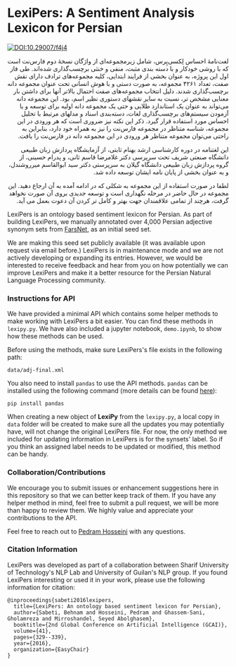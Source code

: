 # LexiPers: A Sentiment Analysis Lexicon for Persian

[![DOI:10.29007/f4j4](https://zenodo.org/badge/DOI/10.29007/f4j4.svg)](https://doi.org/10.29007/f4j4)

<div dir='rtl'>
لغت‌نامهٔ احساس لِکسی‌پِرس، شامل زیرمجموعه‌ای از واژگان نسخهٔ دوم فارس‌نت است که با روشی خودکار و با دسته بندی مثبت، منفی و خنثی برچسب‌گذاری شده‌اند. طی فاز اول این پروژه، به عنوان بخشی از فرایند ابتدایی، کلیه مجموعه‌های ترادف دارای نقش صفت، تعداد ۴۲۶۱ مجموعه، به صورت دستی و با هوش انسانی تحت عنوان مجموعه دانه برچسب‌گذاری شدند. دلیل انتخاب مجموعه‌های صفت احتمال بالاتر آنها برای داشتن بار معنایی مشخص تر، نسبت به سایر نقشهای دستوری نظیر اسم، بود. این مجموعه دانه می‌تواند به عنوان یک استاندارد طلایی و حتی یک مجموعه دانه اولیه برای توسعه و یا آزمودن سیستم‌های برچسب‌گذاری لغات، دسته‌بندی اسناد و مدلهای مرتبط با تحلیل احساس مورد استفاده قرار گیرد. ذکر این نکته نیز ضروری است که هر ورودی در این مجموعه، شناسه متناظر در مجموعه فارس‌نت را نیز به همراه خود دارد، بنابراین به راحتی می‌توان مجموعه متناظر هر ورودی در این مجموعه دانه در فارس‌نت را یافت.

این لغتنامه در دوره کارشناسی ارشد بهنام ثابتی، از آزمایشگاه پردازش زبان طبیعی دانشگاه صنعتی شریف تحت سرپرسی دکتر غلامرضا قاسم ثانی، و پدرام حسینی، از گروه پردازش زبان طبیعی دانشگاه گیلان به سرپرستی دکتر سید ابوالقاسم میرروشندل، و به عنوان بخشی از پایان نامه ایشان توسعه داده شد.

لطفا در صورت استفاده از این مجموعه به شکلی که در ادامه آمده به آن ارجاع دهید. این مجموعه در حال حاضر در مرحله نگهداری است و توسعه جدیدی بروی آن صورت نخواهد گرفت، هرچند از تمامی علاقمندان جهت بهتر و کامل تر کردن آن دعوت بعمل می آید.
</div>

LexiPers is an ontology based sentiment lexicon for Persian. As part of building LexiPers, we manually annotated over 4,000 Persian adjective synonym sets from [FarsNet](http://farsnet.nlp.sbu.ac.ir/Site3/Modules/Public/Default.jsp), as an initial seed set.

We are making this seed set publicly available (it was available upon request via email before.) LexiPers is in maintenance mode and we are not actively developing or expanding its entries. However, we would be interested to receive feedback and hear from you on how potentially we can improve LexiPers and make it a better resource for the Persian Natural Language Processing community.

### Instructions for API
We have provided a minimal API which contains some helper methods to make working with LexiPers a bit easier. You can find these methods in `lexipy.py`. We have also included a jupyter notebook, `demo.ipynb`, to show how these methods can be used.

Before using the methods, make sure LexiPers's file exists in the following path:

`data/adj-final.xml`

You also need to install `pandas` to use the API methods. `pandas` can be installed using the following command (more details can be found [here](https://pandas.pydata.org/pandas-docs/stable/getting_started/install.html)):

`pip install pandas`

When creating a new object of **LexiPy** from the `lexipy.py`, a local copy in `data` folder will be created to make sure all the updates you may potentially have, will not change the original LexiPers file. For now, the only method we included for updating information in LexiPers is for the synsets' label. So if you think an assigned label needs to be updated or modified, this method can be handy.


### Collaboration/Contributions
We encourage you to submit issues or enhancement suggestions here in this repository so that we can better keep track of them. If you have any helper method in mind, feel free to submit a pull request, we will be more than happy to review them. We highly value and appreciate your contributions to the API.

Feel free to reach out to [Pedram Hosseini](mailto:pdr.hosseini@gmail.com) with any questions.

### Citation Information
LexiPers was developed as part of a collaboration between Sharif University of Technology's NLP Lab and University of Guilan's NLP group. If you found LexiPers interesting or used it in your work, please use the following information for citation:

```
@inproceedings{sabeti2016lexipers,
  title={LexiPers: An ontology based sentiment lexicon for Persian},
  author={Sabeti, Behnam and Hosseini, Pedram and Ghassem-Sani, Gholamreza and Mirroshandel, Seyed Abolghasem},
  booktitle={2nd Global Conference on Artificial Intelligence (GCAI)},
  volume={41},
  pages={329--339},
  year={2016},
  organization={EasyChair}
}
```
